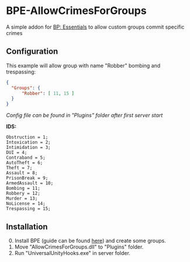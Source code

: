 # BPE-AllowCrimesForGroups

A simple addon for [BP: Essentials](https://userr00t.github.io/BP-Essentials/) to allow custom groups commit specific crimes

## Configuration

This example will allow group with name "Robber" bombing and trespassing:
```json
{
  "Groups": {
      "Robber": [ 11, 15 ]
  }
}
```
*Config file can be found in "Plugins" folder after first server start*

**IDS:**
```
Obstruction = 1;
Intoxication = 2;
Intimidation = 3;
DUI = 4;
Contraband = 5;
AutoTheft = 6;
Theft = 7;
Assault = 8;
PrisonBreak = 9;
ArmedAssault = 10;
Bombing = 11;
Robbery = 12;
Murder = 13;
NoLicense = 14;
Trespassing = 15;
```

## Installation

0. Install BPE (guide can be found [here](https://userr00t.github.io/BP-Essentials/#Installation)) and create some groups.
1. Move "AllowCrimesForGroups.dll" to "Plugins" folder.
2. Run "UniversalUnityHooks.exe" in server folder.
